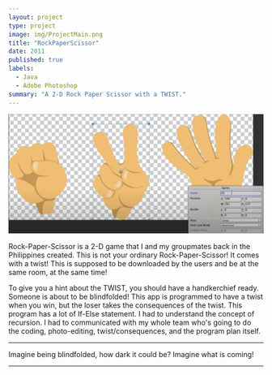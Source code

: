 ```yaml
---
layout: project
type: project
image: img/ProjectMain.png
title: "RockPaperScissor"
date: 2011
published: true
labels:
  - Java
  - Adobe Photoshop
summary: "A 2-D Rock Paper Scissor with a TWIST."
---
```


<img class="img-fluid" src="../img/Project1Body.png">

Rock-Paper-Scissor is a 2-D game that I and my groupmates back in the Philippines created. This is not your ordinary Rock-Paper-Scissor! It comes with a twist! This is supposed to be downloaded by the users and be at the same room, at the same time!

To give you a hint about the TWIST, you should have a handkerchief ready. Someone is about to be blindfolded! This app is programmed to have a twist when you win, but the loser takes the consequences of the twist. This program has a lot of If-Else statement. I had to understand the concept of recursion. I had to communicated with my whole team who's going to do the coding, photo-editing, twist/consequences, and the program plan itself.

<hr>
Imagine being blindfolded, how dark it could be? Imagine what is coming!

<hr>

